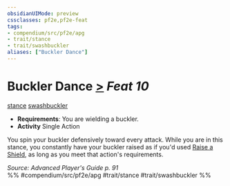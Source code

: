 ```yaml
---
obsidianUIMode: preview
cssclasses: pf2e,pf2e-feat
tags:
- compendium/src/pf2e/apg
- trait/stance
- trait/swashbuckler
aliases: ["Buckler Dance"]
---
```

# Buckler Dance  [>](rules/core-rulebook/chapter-9-playing-the-game.md#Actions "Single Action") *Feat 10*  
[stance](rules/traits/stance.md "Stance Combat Trait")  [swashbuckler](rules/traits/swashbuckler-apg.md "Swashbuckler Class Trait")  

- **Requirements**: You are wielding a buckler.
- **Activity** Single Action

You spin your buckler defensively toward every attack. While you are in this stance, you constantly have your buckler raised as if you'd used [Raise a Shield](rules/actions/raise-a-shield.md), as long as you meet that action's requirements.

*Source: Advanced Player's Guide p. 91*  
%% #compendium/src/pf2e/apg #trait/stance #trait/swashbuckler %%